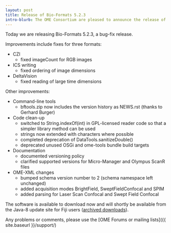 ```yaml
---
layout: post
title: Release of Bio-Formats 5.2.3
intro-blurb: The OME Consortium are pleased to announce the release of Bio-Formats 5.2.3
---
```


Today we are releasing Bio-Formats 5.2.3, a bug-fix release. 

Improvements include fixes for three formats:

*  CZI
    -  fixed imageCount for RGB images
*  ICS writing
    -  fixed ordering of image dimensions
*  DeltaVision
    -  fixed reading of large time dimensions

Other improvements:

*  Command-line tools
    -  bftools.zip now includes the version history as NEWS.rst (thanks to Gerhard Burger)
*  Code clean-up
    -  switched to String.indexOf(int) in GPL-licensed reader code so that a simpler library method can be used
    -  strings now extended with characters where possible
    -  completed deprecation of DataTools.sanitizeDouble()
    -  deprecated unused OSGi and ome-tools bundle build targets
*  Documentation
    -  documented versioning policy
    -  clarified supported versions for Micro-Manager and Olympus ScanR files
*  OME-XML changes
    -  bumped schema version number to 2 (schema namespace left unchanged)
    -  added acquisition modes BrightField, SweptFieldConfocal and SPIM
    -  added parsing for Laser Scan Confocal and Swept Field Confocal

The software is available to download now and will shortly be available from
the Java-8 update site for Fiji users ([archived downloads](http://downloads.openmicroscopy.org/bio-formats/5.5.1)).

Any problems or comments, please use the [OME Forums or mailing lists]({{ site.baseurl }}/support/)
